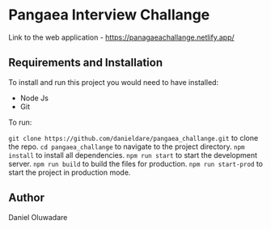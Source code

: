 # Pangaea Interview Challange

Link to the web application - https://panagaeachallange.netlify.app/

## Requirements and Installation

To install and run this project you would need to have installed:

- Node Js
- Git

To run:

`git clone https://github.com/danieldare/pangaea_challange.git` to clone the repo.
`cd pangaea_challange` to navigate to the project directory.
`npm install` to install all dependencies.
`npm run start` to start the development server.
`npm run build` to build the files for production.
`npm run start-prod` to start the project in production mode.


## Author

Daniel Oluwadare
